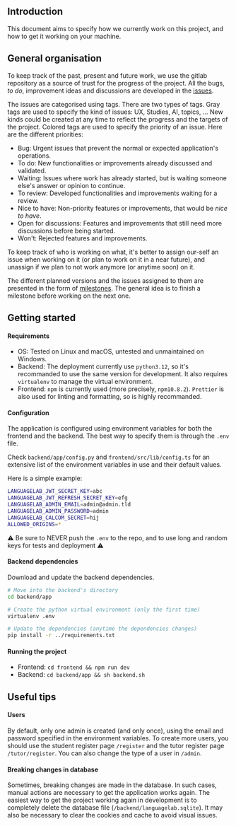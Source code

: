 ## Introduction

This document aims to specify how we currently work on this project, and how to get it working on your machine.

## General organisation

To keep track of the past, present and future work, we use the gitlab repository as a source of trust for the progress of the project. All the bugs, *to do*, improvement ideas and discussions are developed in the [issues](https://forge.uclouvain.be/sbibauw/languagelab/-/issues).

The issues are categorised using tags. There are two types of tags. Gray tags are used to specify the kind of issues: UX, Studies, AI, topics, ... New kinds could be created at any time to reflect the progress and the targets of the project. Colored tags are used to specify the priority of an issue. Here are the different priorities:

- Bug: Urgent issues that prevent the normal or expected application's operations.
- To do: New functionalities or improvements already discussed and validated.
- Waiting: Issues where work has already started, but is waiting someone else's answer or opinion to continue.
- To review: Developed functionalities and improvements waiting for a review.
- Nice to have: Non-priority features or improvements, that would be *nice to have*.
- Open for discussions: Features and improvements that still need more discussions before being started.
- Won't: Rejected features and improvements.

To keep track of who is working on what, it's better to assign our-self an issue when working on it (or plan to work on it in a near future), and unassign if we plan to not work anymore (or anytime soon) on it.

The different planned versions and the issues assigned to them are presented in the form of [milestones](https://forge.uclouvain.be/sbibauw/languagelab/-/milestones). The general idea is to finish a milestone before working on the next one.


## Getting started

#### Requirements

- OS: Tested on Linux and macOS, untested and unmaintained on Windows.
- Backend: The deployment currently use `python3.12`, so it's recommanded to use the same version for development. It also requires `virtualenv` to manage the virtual environment.
- Frontend: `npm` is currently used (more precisely, `npm10.8.2`). `Prettier` is also used for linting and formatting, so is highly recommanded.

#### Configuration

The application is configured using environment variables for both the frontend and the backend. The best way to specify them is through the `.env` file. 

Check `backend/app/config.py` and `frontend/src/lib/config.ts` for an extensive list of the environment variables in use and their default values.

Here is a simple example:
```sh
LANGUAGELAB_JWT_SECRET_KEY=abc
LANGUAGELAB_JWT_REFRESH_SECRET_KEY=efg
LANGUAGELAB_ADMIN_EMAIL=admin@admin.tld
LANGUAGELAB_ADMIN_PASSWORD=admin
LANGUAGELAB_CALCOM_SECRET=hij
ALLOWED_ORIGINS=*
```
⚠ Be sure to NEVER push the `.env` to the repo, and to use long and random keys for tests and deployment ⚠

#### Backend dependencies

Download and update the backend dependencies.

```sh
# Move into the backend's directory
cd backend/app

# Create the python virtual environment (only the first time)
virtualenv .env

# Update the dependencies (anytime the dependencies changes)
pip install -r ../requirements.txt
```

#### Running the project

- Frontend: `cd frontend && npm run dev`
- Backend: `cd backend/app && sh backend.sh`

## Useful tips

#### Users

By default, only one admin is created (and only once), using the email and password specified in the environment variables. To create more users, you should use the student register page `/register` and the tutor register page `/tutor/register`. You can also change the type of a user in `/admin`.

#### Breaking changes in database

Sometimes, breaking changes are made in the database. In such cases, manual actions are necessary to get the application works again. The easiest way to get the project working again in development is to completely delete the database file (`/backend/languagelab.sqlite`). It may also be necessary to clear the cookies and cache to avoid visual issues.
